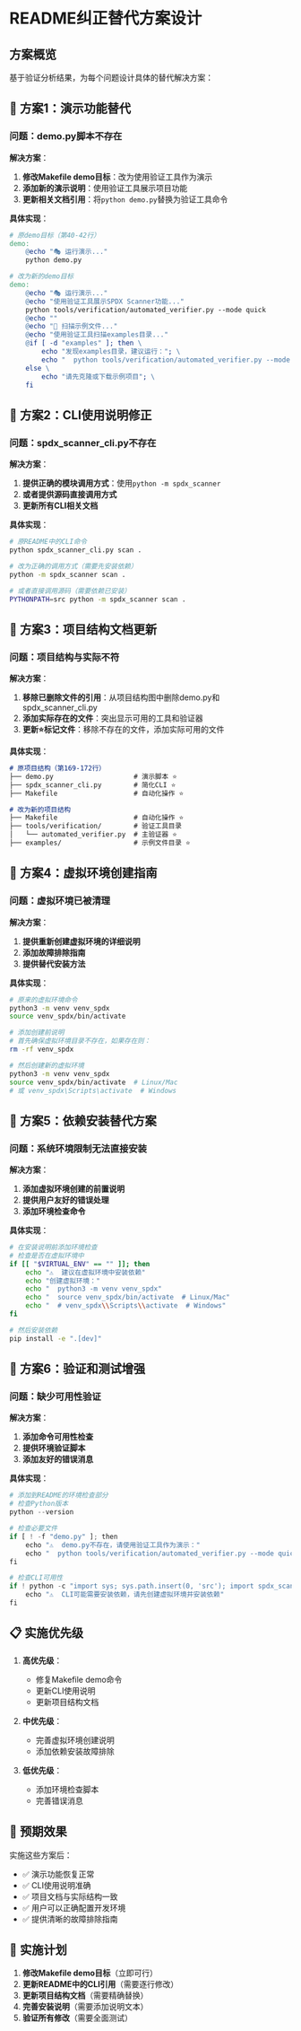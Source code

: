 # README纠正替代方案设计

## 方案概览

基于验证分析结果，为每个问题设计具体的替代解决方案：

## 🔧 方案1：演示功能替代

### 问题：demo.py脚本不存在
**解决方案**：
1. **修改Makefile demo目标**：改为使用验证工具作为演示
2. **添加新的演示说明**：使用验证工具展示项目功能
3. **更新相关文档引用**：将`python demo.py`替换为验证工具命令

**具体实现**：
```makefile
# 原demo目标（第40-42行）
demo:
	@echo "🎭 运行演示..."
	python demo.py

# 改为新的demo目标
demo:
	@echo "🎭 运行演示..."
	@echo "使用验证工具展示SPDX Scanner功能..."
	python tools/verification/automated_verifier.py --mode quick
	@echo ""
	@echo "🎯 扫描示例文件..."
	@echo "使用验证工具扫描examples目录..."
	@if [ -d "examples" ]; then \
		echo "发现examples目录，建议运行："; \
		echo "  python tools/verification/automated_verifier.py --mode standard"; \
	else \
		echo "请先克隆或下载示例项目"; \
	fi
```

## 🔧 方案2：CLI使用说明修正

### 问题：spdx_scanner_cli.py不存在
**解决方案**：
1. **提供正确的模块调用方式**：使用`python -m spdx_scanner`
2. **或者提供源码直接调用方式**
3. **更新所有CLI相关文档**

**具体实现**：
```bash
# 原README中的CLI命令
python spdx_scanner_cli.py scan .

# 改为正确的调用方式（需要先安装依赖）
python -m spdx_scanner scan .

# 或者直接调用源码（需要依赖已安装）
PYTHONPATH=src python -m spdx_scanner scan .
```

## 🔧 方案3：项目结构文档更新

### 问题：项目结构与实际不符
**解决方案**：
1. **移除已删除文件的引用**：从项目结构图中删除demo.py和spdx_scanner_cli.py
2. **添加实际存在的文件**：突出显示可用的工具和验证器
3. **更新⭐标记文件**：移除不存在的文件，添加实际可用的文件

**具体实现**：
```markdown
# 原项目结构（第169-172行）
├── demo.py                    # 演示脚本 ⭐
├── spdx_scanner_cli.py        # 简化CLI ⭐
├── Makefile                   # 自动化操作 ⭐

# 改为新的项目结构
├── Makefile                   # 自动化操作 ⭐
├── tools/verification/        # 验证工具目录
│   └── automated_verifier.py  # 主验证器 ⭐
├── examples/                  # 示例文件目录 ⭐
```

## 🔧 方案4：虚拟环境创建指南

### 问题：虚拟环境已被清理
**解决方案**：
1. **提供重新创建虚拟环境的详细说明**
2. **添加故障排除指南**
3. **提供替代安装方法**

**具体实现**：
```bash
# 原来的虚拟环境命令
python3 -m venv venv_spdx
source venv_spdx/bin/activate

# 添加创建前说明
# 首先确保虚拟环境目录不存在，如果存在则：
rm -rf venv_spdx

# 然后创建新的虚拟环境
python3 -m venv venv_spdx
source venv_spdx/bin/activate  # Linux/Mac
# 或 venv_spdx\Scripts\activate  # Windows
```

## 🔧 方案5：依赖安装替代方案

### 问题：系统环境限制无法直接安装
**解决方案**：
1. **添加虚拟环境创建的前置说明**
2. **提供用户友好的错误处理**
3. **添加环境检查命令**

**具体实现**：
```bash
# 在安装说明前添加环境检查
# 检查是否在虚拟环境中
if [[ "$VIRTUAL_ENV" == "" ]]; then
    echo "⚠️  建议在虚拟环境中安装依赖"
    echo "创建虚拟环境："
    echo "  python3 -m venv venv_spdx"
    echo "  source venv_spdx/bin/activate  # Linux/Mac"
    echo "  # venv_spdx\\Scripts\\activate  # Windows"
fi

# 然后安装依赖
pip install -e ".[dev]"
```

## 🔧 方案6：验证和测试增强

### 问题：缺少可用性验证
**解决方案**：
1. **添加命令可用性检查**
2. **提供环境验证脚本**
3. **添加友好的错误消息**

**具体实现**：
```python
# 添加到README的环境检查部分
# 检查Python版本
python --version

# 检查必要文件
if [ ! -f "demo.py" ]; then
    echo "⚠️  demo.py不存在，请使用验证工具作为演示："
    echo "  python tools/verification/automated_verifier.py --mode quick"
fi

# 检查CLI可用性
if ! python -c "import sys; sys.path.insert(0, 'src'); import spdx_scanner" 2>/dev/null; then
    echo "⚠️  CLI可能需要安装依赖，请先创建虚拟环境并安装依赖"
fi
```

## 📋 实施优先级

1. **高优先级**：
   - 修复Makefile demo命令
   - 更新CLI使用说明
   - 更新项目结构文档

2. **中优先级**：
   - 完善虚拟环境创建说明
   - 添加依赖安装故障排除

3. **低优先级**：
   - 添加环境检查脚本
   - 完善错误消息

## 🎯 预期效果

实施这些方案后：
- ✅ 演示功能恢复正常
- ✅ CLI使用说明准确
- ✅ 项目文档与实际结构一致
- ✅ 用户可以正确配置开发环境
- ✅ 提供清晰的故障排除指南

## 📝 实施计划

1. **修改Makefile demo目标**（立即可行）
2. **更新README中的CLI引用**（需要逐行修改）
3. **更新项目结构文档**（需要精确替换）
4. **完善安装说明**（需要添加说明文本）
5. **验证所有修改**（需要全面测试）